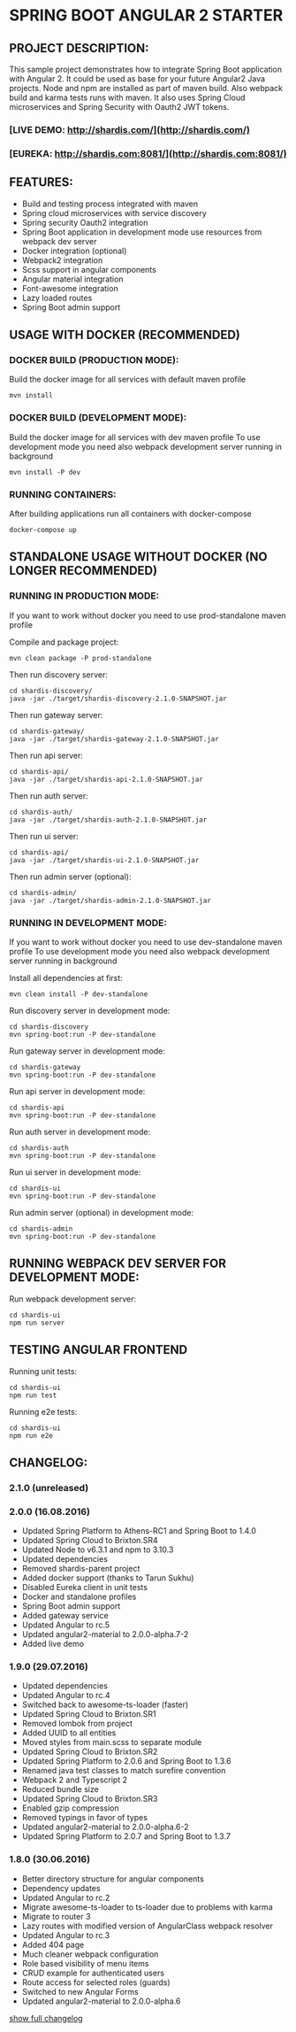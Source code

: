 # SPRING BOOT ANGULAR 2 STARTER

## PROJECT DESCRIPTION:

This sample project demonstrates how to integrate Spring Boot application with Angular 2.
It could be used as base for your future Angular2 Java projects.
Node and npm are installed as part of maven build. Also webpack build and karma tests runs with maven.
It also uses Spring Cloud microservices and Spring Security with Oauth2 JWT tokens.


### [LIVE DEMO: http://shardis.com/](http://shardis.com/)
### [EUREKA: http://shardis.com:8081/](http://shardis.com:8081/)

## FEATURES:
* Build and testing process integrated with maven
* Spring cloud microservices with service discovery
* Spring security Oauth2 integration
* Spring Boot application in development mode use resources from webpack dev server
* Docker integration (optional)
* Webpack2 integration
* Scss support in angular components
* Angular material integration
* Font-awesome integration
* Lazy loaded routes
* Spring Boot admin support

## USAGE WITH DOCKER (RECOMMENDED)

### DOCKER BUILD (PRODUCTION MODE):

Build the docker image for all services with default maven profile

```
mvn install
```

### DOCKER BUILD (DEVELOPMENT MODE):

Build the docker image for all services with dev maven profile
To use development mode you need also webpack development server running in background

```
mvn install -P dev
```

### RUNNING CONTAINERS:

After building applications run all containers with docker-compose

```
docker-compose up
```

## STANDALONE USAGE WITHOUT DOCKER (NO LONGER RECOMMENDED)

### RUNNING IN PRODUCTION MODE:

If you want to work without docker you need to use prod-standalone maven profile

Compile and package project:
```
mvn clean package -P prod-standalone
```

Then run discovery server:
```
cd shardis-discovery/
java -jar ./target/shardis-discovery-2.1.0-SNAPSHOT.jar
```

Then run gateway server:
```
cd shardis-gateway/
java -jar ./target/shardis-gateway-2.1.0-SNAPSHOT.jar
```

Then run api server:
```
cd shardis-api/
java -jar ./target/shardis-api-2.1.0-SNAPSHOT.jar
```

Then run auth server:
```
cd shardis-auth/
java -jar ./target/shardis-auth-2.1.0-SNAPSHOT.jar
```

Then run ui server:
```
cd shardis-api/
java -jar ./target/shardis-ui-2.1.0-SNAPSHOT.jar
```


Then run admin server (optional):
```
cd shardis-admin/
java -jar ./target/shardis-admin-2.1.0-SNAPSHOT.jar
```


### RUNNING IN DEVELOPMENT MODE:

If you want to work without docker you need to use dev-standalone maven profile
To use development mode you need also webpack development server running in background

Install all dependencies at first:
```
mvn clean install -P dev-standalone
```

Run discovery server in development mode:
```
cd shardis-discovery
mvn spring-boot:run -P dev-standalone
```

Run gateway server in development mode:
```
cd shardis-gateway
mvn spring-boot:run -P dev-standalone
```

Run api server in development mode:
```
cd shardis-api
mvn spring-boot:run -P dev-standalone
```

Run auth server in development mode:
```
cd shardis-auth
mvn spring-boot:run -P dev-standalone
```

Run ui server in development mode:
```
cd shardis-ui
mvn spring-boot:run -P dev-standalone
```

Run admin server (optional) in development mode:
```
cd shardis-admin
mvn spring-boot:run -P dev-standalone
```

## RUNNING WEBPACK DEV SERVER FOR DEVELOPMENT MODE:

Run webpack development server:
```
cd shardis-ui
npm run server
```

## TESTING ANGULAR FRONTEND

Running unit tests:
```
cd shardis-ui
npm run test
```

Running e2e tests:
```
cd shardis-ui
npm run e2e
```


## CHANGELOG:

### 2.1.0 (unreleased)

### 2.0.0 (16.08.2016)
* Updated Spring Platform to Athens-RC1 and Spring Boot to 1.4.0
* Updated Spring Cloud to Brixton.SR4
* Updated Node to v6.3.1 and npm to 3.10.3
* Updated dependencies
* Removed shardis-parent project
* Added docker support (thanks to Tarun Sukhu)
* Disabled Eureka client in unit tests
* Docker and standalone profiles
* Spring Boot admin support
* Added gateway service
* Updated Angular to rc.5
* Updated angular2-material to 2.0.0-alpha.7-2
* Added live demo

### 1.9.0 (29.07.2016)
* Updated dependencies
* Updated Angular to rc.4
* Switched back to awesome-ts-loader (faster)
* Updated Spring Cloud to Brixton.SR1
* Removed lombok from project
* Added UUID to all entities
* Moved styles from main.scss to separate module
* Updated Spring Cloud to Brixton.SR2
* Updated Spring Platform to 2.0.6 and Spring Boot to 1.3.6
* Renamed java test classes to match surefire convention
* Webpack 2 and Typescript 2
* Reduced bundle size
* Updated Spring Cloud to Brixton.SR3
* Enabled gzip compression
* Removed typings in favor of types
* Updated angular2-material to 2.0.0-alpha.6-2
* Updated Spring Platform to 2.0.7 and Spring Boot to 1.3.7

### 1.8.0 (30.06.2016)
* Better directory structure for angular components
* Dependency updates
* Updated Angular to rc.2
* Migrate awesome-ts-loader to ts-loader due to problems with karma
* Migrate to router 3
* Lazy routes with modified version of AngularClass webpack resolver
* Updated Angular to rc.3
* Added 404 page
* Much cleaner webpack configuration
* Role based visibility of menu items
* CRUD example for authenticated users
* Route access for selected roles (guards)
* Switched to new Angular Forms
* Updated angular2-material to 2.0.0-alpha.6


[show full changelog](CHANGELOG.md)
